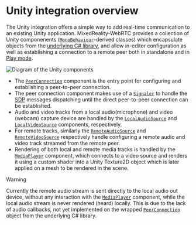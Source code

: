 # Unity integration overview

The Unity integration offers a simple way to add real-time communication to an existing Unity application. MixedReality-WebRTC provides a collection of Unity componenents ([`MonoBehaviour`](https://docs.unity3d.com/ScriptReference/MonoBehaviour.html)-derived classes) which encapsulate objects from the [underlying C# library](cs/cs.md), and allow in-editor configuration as well as establishing a connection to a remote peer both in standalone and in [Play mode](https://docs.unity3d.com/Manual/GameView.html).

![Diagram of the Unity components](unity-components-diagram.png)

- The [`PeerConnection`](xref:Microsoft.MixedReality.WebRTC.Unity.PeerConnection) component is the entry point for configuring and establishing a peer-to-peer connection.
- The peer connection component makes use of a [`Signaler`](xref:Microsoft.MixedReality.WebRTC.Unity.Signaler) to handle the [SDP](https://en.wikipedia.org/wiki/Session_Description_Protocol) messages dispatching until the direct peer-to-peer connection can be established.
- Audio and video tracks from a local audio(microphone) and video (webcam) capture device are handled by the [`LocalAudioSource`](xref:Microsoft.MixedReality.WebRTC.Unity.LocalAudioSource) and [`LocalVideoSource`](xref:Microsoft.MixedReality.WebRTC.Unity.LocalVideoSource) components, respectively.
- For remote tracks, similarly the [`RemoteAudioSource`](xref:Microsoft.MixedReality.WebRTC.Unity.RemoteAudioSource) and [`RemoteVideoSource`](xref:Microsoft.MixedReality.WebRTC.Unity.RemoteVideoSource) respectively handle configuring a remote audio and video track streamed from the remote peer.
- Rendering of both local and remote media tracks is handled by the [`MediaPlayer`](xref:Microsoft.MixedReality.WebRTC.Unity.MediaPlayer) component, which connects to a video source and renders it using a custom shader into a Unity Texture2D object which is later applied on a mesh to be rendered in the scene.

> [!Warning]
> Currently the remote audio stream is sent directly to the local audio out device, without any interaction with the [`MediaPlayer`](xref:Microsoft.MixedReality.WebRTC.Unity.MediaPlayer) component, while the local audio stream is never rendered (heard) locally. This is due to the lack of audio callbacks, not yet implemented on the wrapped [`PeerConnection`](xref:Microsoft.MixedReality.WebRTC.PeerConnection) object from the underlying C# library.
